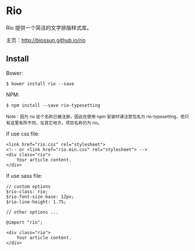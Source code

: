 Rio
====

Rio 提供一个简洁的文字排版样式库。

主页：http://biossun.github.io/rio


Install
-------

Bower:

```
$ bower install rio --save
```

NPM:

```
$ npm install --save rio-typesetting
```

<small>Note：因为 rio 这个名称已被注册，因此在使用 npm 安装时请注意包名为 rio-typesetting，但只有这里有所不同，在其它地方，项目名称仍为 rio。</small>


If use css file:

```
<link href="rio.css" rel="stylesheet">
<!-- or <link href="rio.min.css" rel="stylesheet"> -->
<div class="rio">
    Your article content.
</div>
```

If use sass file:

```
// custom options
$rio-class: rio;
$rio-font-size-base: 12px;
$rio-line-height: 1.75;

// other options ...

@import "rio";
```

```
<div class="rio">
    Your article content.
</div>
```
